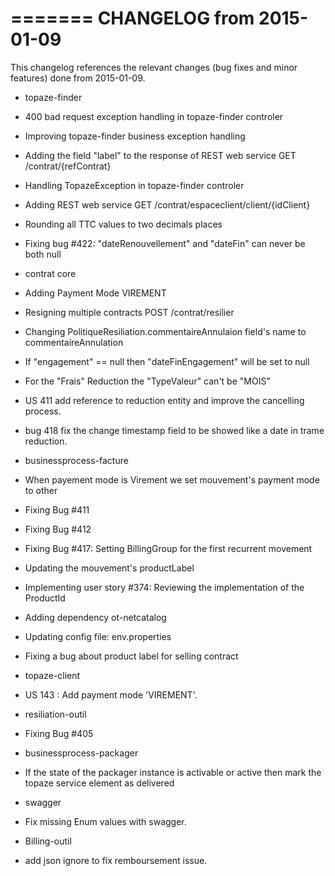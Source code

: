 =======
CHANGELOG from 2015-01-09
===================

This changelog references the relevant changes (bug fixes and minor features) done
from 2015-01-09.

 * topaze-finder
  * 400 bad request exception handling in topaze-finder controler
  * Improving topaze-finder business exception handling
  * Adding the field "label" to the response of REST web service GET /contrat/{refContrat} 
  * Handling TopazeException in topaze-finder controler
  * Adding REST web service GET /contrat/espaceclient/client/{idClient} 
  * Rounding all TTC values to two decimals places
  * Fixing bug #422: "dateRenouvellement" and "dateFin" can never be both null
 
 * contrat core
  * Adding Payment Mode VIREMENT
  * Resigning multiple contracts POST /contrat/resilier
  * Changing PolitiqueResiliation.commentaireAnnulaion field's name to commentaireAnnulation
  * If "engagement" == null then "dateFinEngagement" will be set to null
  * For the "Frais" Reduction the "TypeValeur" can't be "MOIS"
  * US 411 add reference to reduction entity and improve the cancelling process.
  * bug 418 fix the change timestamp field to be showed like a date in trame reduction.
 
 * businessprocess-facture
  * When payement mode is Virement we set mouvement's payment mode to other
  * Fixing Bug #411
  * Fixing Bug #412
  * Fixing Bug #417: Setting BillingGroup for the first recurrent movement
  * Updating the mouvement's productLabel 
  * Implementing user story #374: Reviewing the implementation of the ProductId 
  * Adding dependency ot-netcatalog
  * Updating config file: env.properties 
  * Fixing a bug about product label for selling contract
 
 * topaze-client
  * US 143 : Add payment mode 'VIREMENT'.

 * resiliation-outil
  * Fixing Bug #405

 * businessprocess-packager
  * If the state of the packager instance is activable or active then mark the topaze service element as delivered 

 * swagger
  * Fix missing Enum values with swagger.
  
 * Billing-outil
  * add json ignore to fix remboursement issue.
  